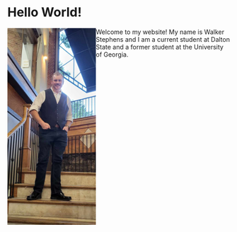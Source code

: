 # Hello World!
<body>
<p>
<img src="formal_picture.jpg" alt="Alt text" style= "float:left;width:200px;heigth:400px;">
Welcome to my website!  
  My name is Walker Stephens and I am a current student at Dalton State
  and a former student at the University of Georgia.</p> 
</body>

